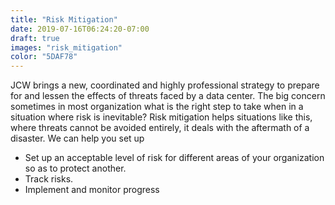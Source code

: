 ```yaml
---
title: "Risk Mitigation"
date: 2019-07-16T06:24:20-07:00
draft: true
images: "risk_mitigation"
color: "5DAF78"
---
```

JCW brings a new, coordinated and highly professional strategy to prepare for and lessen the effects of threats faced by a data center. The big concern sometimes in most organization what is the right step to take when in a situation where risk is inevitable? Risk mitigation helps situations like this, where threats cannot be avoided entirely, it deals with the aftermath of a disaster. We can help you set up

* Set up an acceptable level of risk for different areas of your organization so as to protect another.
* Track risks.
* Implement and monitor progress

